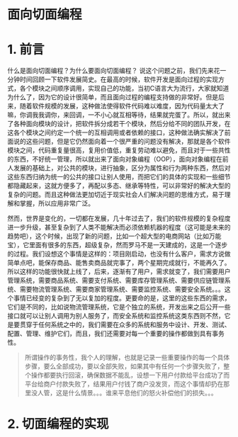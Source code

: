 # 面向切面编程

# 1. 前言
什么是面向切面编程？为什么要面向切面编程？
说这个问题之前，我们先来花一分钟时间回顾一下软件发展简史。在最高的时候，软件开发是面向过程的实现方式，各个模块之间顺序调用，实现自己的功能，当初C语言大为流行，大家就知道为什么了，因为它的设计很简单，而且面向过程的编程支持做的非常好。但是后来，随着软件规模的发展，这种做法使得软件代码难以难度，因为代码量太大了嘛，你调我我调你，来回调，一不小心就互相等待，结果就完蛋了。所以，就出来了各种面向模块的设计，把软件拆分成若干个模块，然后分给不同的团队开发，在这各个模块之间约定一个统一的互相调用或者依赖的接口，这种做法确实解决了前面说的这些问题，但是它仍然面向着一个很严重的问题没有解决，那就是各个软件模块之间，代码重复量很高，复用价值低，重复劳动难以避免，而且对于一些共性的东西，不好统一管理，所以就出来了面向对象编程（OOP），面向对象编程在前人发展的基础上，对公共的模块，进行抽象，区分为属性和行为两种东西，然后对这些东西归纳为统一的公共的接口让别人使用，而把它们的具体的实现和一些细节都隐藏起来，这就方便多了，再配以多态、继承等特性，可以非常好的解决大型的复杂的问题。而且这种做法更加切近于现实社会人们解决问题的思维方式，易于理解和掌握，所以应用非常广泛。

然而，世界是变化的，一切都在发展，几十年过去了，我们的软件规模的复杂程度进一步升级，甚至复杂到了人类不能解决而必须依赖机器的程度（这可能是未来的趋势吧），这个时候，出现了新的问题，比如一个超大型的电商网站（比如万能宝），它里面有很多的东西，超级复杂，然而罗马不是一天建成的，这是一个逐步的过程。我们设想这个事情是这样的：项目刚启动，也没有什么客户，需求方说做简单点吧，能保存商品、能售卖商品就完事了，两个星期完成就行，不能再久了。所以这样的功能很快就上线了，后来，逐渐有了用户，需求就变了，我们需要用户管理系统，需要商品系统、需要支付系统、需要库存管理系统、需要供应链管理系统、需要物流管理系统、需要商家管理系统、需要监控系统、需要安全系统。。。这个事情已经变的复杂到了无以复加的程度。更要命的是，这里的这些东西的需求，它们是不同的，比如说物流管理系统，它是个独立的系统，开发出来之后公开一些接口就可以让别人调用为别人服务了，而安全系统和监控系统这类东西则不然，它是要贯穿于任何系统之中的，我们需要在众多的系统和服务中设计、开发、测试、配置、管理、维护它们，而且，我们还需要对每一个重要的操作都做到具有事务性。
>  所谓操作的事务性，我个人的理解，也就是记录一些重要操作的每一个具体步骤，要么全部成功，要以全部失败，如果其中有任何一个步骤失败了，整个操作都要执行回滚，确保数据不能乱，设想一下用户付款给平台成功了而平台给商户付款失败了，结果用户付钱了商户没发货，而这个事情却扔在那里没人管，这是什么情景。。。谁来平息他们的怒火补偿他们的损失。。。



# 2. 切面编程的实现

